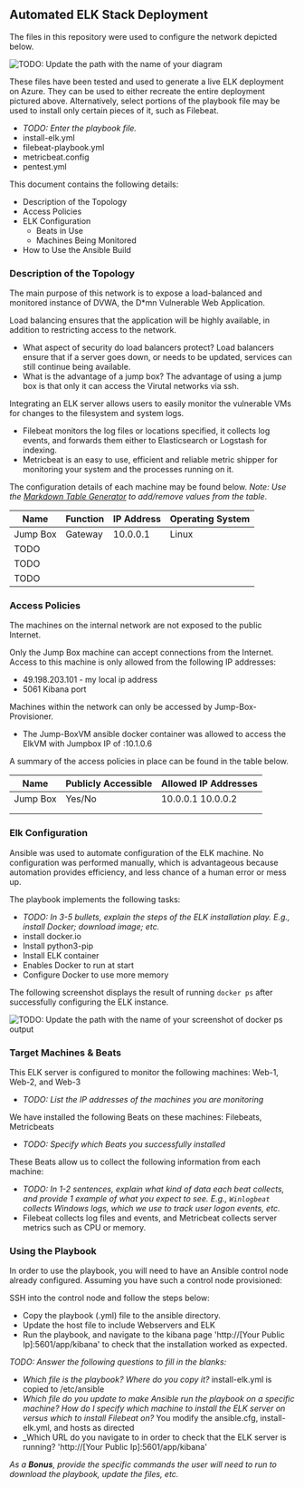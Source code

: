 ## Automated ELK Stack Deployment

The files in this repository were used to configure the network depicted below.

![TODO: Update the path with the name of your diagram](Images/diagram_filename.png)

These files have been tested and used to generate a live ELK deployment on Azure. They can be used to either recreate the entire deployment pictured above. Alternatively, select portions of the playbook file may be used to install only certain pieces of it, such as Filebeat.

  - _TODO: Enter the playbook file._ 
  - install-elk.yml 
  - filebeat-playbook.yml
  - metricbeat.config
  - pentest.yml

This document contains the following details:
- Description of the Topology
- Access Policies
- ELK Configuration
  - Beats in Use
  - Machines Being Monitored
- How to Use the Ansible Build


### Description of the Topology

The main purpose of this network is to expose a load-balanced and monitored instance of DVWA, the D*mn Vulnerable Web Application.

Load balancing ensures that the application will be highly available, in addition to restricting access to the network. 
- What aspect of security do load balancers protect? Load balancers ensure that if a server goes down, or needs to be updated, services can still continue being available. 
- What is the advantage of a jump box? The advantage of using a jump box is that only it can access the Virutal networks via ssh.

Integrating an ELK server allows users to easily monitor the vulnerable VMs for changes to the filesystem and system logs.
- Filebeat monitors the log files or locations specified, it collects log events, and forwards them either to Elasticsearch or Logstash for indexing.
- Metricbeat is an easy to use, efficient and reliable metric shipper for monitoring your system and the processes running on it. 

The configuration details of each machine may be found below.
_Note: Use the [Markdown Table Generator](http://www.tablesgenerator.com/markdown_tables) to add/remove values from the table_.

| Name     | Function | IP Address | Operating System |
|----------|----------|------------|------------------|
| Jump Box | Gateway  | 10.0.0.1   | Linux            |
| TODO     |          |            |                  |
| TODO     |          |            |                  |
| TODO     |          |            |                  |

### Access Policies

The machines on the internal network are not exposed to the public Internet. 

Only the Jump Box machine can accept connections from the Internet. Access to this machine is only allowed from the following IP addresses:
- 49.198.203.101 - my local ip address
- 5061 Kibana port

Machines within the network can only be accessed by Jump-Box-Provisioner.
- The Jump-BoxVM ansible docker container was allowed to access the ElkVM with Jumpbox IP of :10.1.0.6

A summary of the access policies in place can be found in the table below.

| Name     | Publicly Accessible | Allowed IP Addresses |
|----------|---------------------|----------------------|
| Jump Box | Yes/No              | 10.0.0.1 10.0.0.2    |
|          |                     |                      |
|          |                     |                      |

### Elk Configuration

Ansible was used to automate configuration of the ELK machine. No configuration was performed manually, which is advantageous because automation provides efficiency, and less chance of a human error or mess up.

The playbook implements the following tasks:
- _TODO: In 3-5 bullets, explain the steps of the ELK installation play. E.g., install Docker; download image; etc._
- install docker.io
- Install python3-pip
- Install ELK container
- Enables Docker to run at start
- Configure Docker to use more memory

The following screenshot displays the result of running `docker ps` after successfully configuring the ELK instance.

![TODO: Update the path with the name of your screenshot of docker ps output](Images/sudodockerps.png)

### Target Machines & Beats
This ELK server is configured to monitor the following machines: Web-1, Web-2, and Web-3
- _TODO: List the IP addresses of the machines you are monitoring_

We have installed the following Beats on these machines: Filebeats, Metricbeats
- _TODO: Specify which Beats you successfully installed_

These Beats allow us to collect the following information from each machine:
- _TODO: In 1-2 sentences, explain what kind of data each beat collects, and provide 1 example of what you expect to see. E.g., `Winlogbeat` collects Windows logs, which we use to track user logon events, etc._
- Filebeat collects log files and events, and Metricbeat collects server metrics such as CPU or memory.

### Using the Playbook
In order to use the playbook, you will need to have an Ansible control node already configured. Assuming you have such a control node provisioned: 

SSH into the control node and follow the steps below:
- Copy the playbook (.yml) file to the ansible directory.
- Update the host file to include Webservers and ELK
- Run the playbook, and navigate to the kibana page 'http://[Your Public Ip]:5601/app/kibana' to check that the installation worked as expected.

_TODO: Answer the following questions to fill in the blanks:_
- _Which file is the playbook? Where do you copy it?_ install-elk.yml is copied to /etc/ansible
- _Which file do you update to make Ansible run the playbook on a specific machine? How do I specify which machine to install the ELK server on versus which to install Filebeat on?_ You modify the ansible.cfg, install-elk.yml, and hosts as directed 
- _Which URL do you navigate to in order to check that the ELK server is running? 'http://[Your Public Ip]:5601/app/kibana'

_As a **Bonus**, provide the specific commands the user will need to run to download the playbook, update the files, etc._